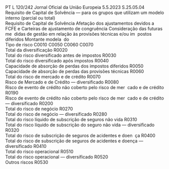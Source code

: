 PT  L 120/242 Jornal Oficial da União Europeia 5.5.2023
 S.25.05.04  
Requisito de Capital de Solvência — para os grupos que utilizam um modelo interno (parcial ou total)  
Requisito de Capital de 
Solvência  Afetação dos ajustamentos 
devidos a FCFE e Carteiras de 
ajustamento de congruência  Consideração das futuras me ­
didas de gestão em relação às 
provisões técnicas e/ou im ­
postos diferidos  Montante modela ­
do  
Tipo de risco  C0010  C0050  C0060  C0070  
Total da diversificação  R0020  
Total do risco diversificado antes de impostos  R0030  
Total do risco diversificado após impostos  R0040  
Capacidade de absorção de perdas dos impostos diferidos  R0050  
Capacidade de absorção de perdas das provisões técnicas  R0060  
Total do risco de mercado e de crédito  R0070  
Risco de Mercado e de Crédito — diversificado  R0080  
Risco de evento de crédito não coberto pelo risco de mer ­
cado e de crédito  R0190  
Risco de evento de crédito não coberto pelo risco de mer ­
cado e de crédito — diversificado  R0200  
Total do risco de negócio  R0270  
Total do risco de negócio — diversificado  R0280  
Total do risco líquido de subscrição de seguros não vida  R0310  
Total do risco líquido de subscrição do seguro não vida 
— diversificado  R0320  
Total do risco de subscrição de seguros de acidentes e doen ­
ça  R0400  
Total do risco de subscrição de seguros de acidentes e 
doença — diversificado  R0410  
Total do risco operacional  R0510  
Total do risco operacional — diversificado  R0520  
Outros riscos  R0530